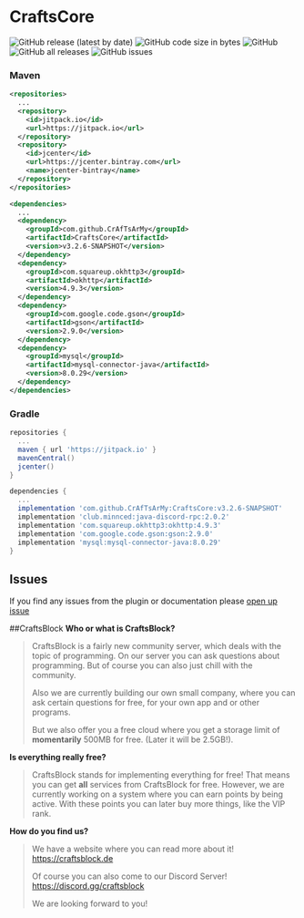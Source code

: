 # CraftsCore
![GitHub release (latest by date)](https://img.shields.io/github/v/release/CrAfTsArMy/CraftsCore)
![GitHub code size in bytes](https://img.shields.io/github/languages/code-size/CrAfTsArMy/CraftsCore)
![GitHub](https://img.shields.io/github/license/CrAfTsArMy/CraftsCore)
![GitHub all releases](https://img.shields.io/github/downloads/CrAfTsArMy/CraftsCore/total)
![GitHub issues](https://img.shields.io/github/issues-raw/CrAfTsArMy/CraftsCore)

### Maven
```xml
<repositories>
  ...
  <repository>
    <id>jitpack.io</id>
    <url>https://jitpack.io</url>
  </repository>
  <repository> 
    <id>jcenter</id>
    <url>https://jcenter.bintray.com</url>
    <name>jcenter-bintray</name>
  </repository>
</repositories>
```
```xml
<dependencies>
  ...
  <dependency>
    <groupId>com.github.CrAfTsArMy</groupId>
    <artifactId>CraftsCore</artifactId>
    <version>v3.2.6-SNAPSHOT</version>
  </dependency>
  <dependency>
    <groupId>com.squareup.okhttp3</groupId>
    <artifactId>okhttp</artifactId>
    <version>4.9.3</version>
  </dependency>
  <dependency>
    <groupId>com.google.code.gson</groupId>
    <artifactId>gson</artifactId>
    <version>2.9.0</version>
  </dependency>
  <dependency>
    <groupId>mysql</groupId>
    <artifactId>mysql-connector-java</artifactId>
    <version>8.0.29</version>
  </dependency>
</dependencies>
```

### Gradle
```gradle
repositories {
  ...
  maven { url 'https://jitpack.io' }
  mavenCentral()
  jcenter()
}
```
```gradle
dependencies {
  ...
  implementation 'com.github.CrAfTsArMy:CraftsCore:v3.2.6-SNAPSHOT'
  implementation 'club.minnced:java-discord-rpc:2.0.2'
  implementation 'com.squareup.okhttp3:okhttp:4.9.3'
  implementation 'com.google.code.gson:gson:2.9.0'
  implementation 'mysql:mysql-connector-java:8.0.29'
}
```

## Issues
If you find any issues from the plugin or documentation please [open up issue](https://github.com/CrAfTsArMy/CraftsCore/issues)

##CraftsBlock
**Who or what is CraftsBlock?**
> CraftsBlock is a fairly new community server, which deals with the topic of programming. On our server you can ask questions about programming. But of course you can also just chill with the community.
>
> Also we are currently building our own small company, where you can ask certain questions for free, for your own app and or other programs.
>
> But we also offer you a free cloud where you get a storage limit of **momentarily** 500MB for free. (Later it will be 2.5GB!).

**Is everything really free?**
> CraftsBlock stands for implementing everything for free! That means you can get **all** services from CraftsBlock for free. However, we are currently working on a system where you can earn points by being active. With these points you can later buy more things, like the VIP rank.

**How do you find us?**
> We have a website where you can read more about it! https://craftsblock.de
>
> Of course you can also come to our Discord Server! https://discord.gg/craftsblock
>
> We are looking forward to you!
